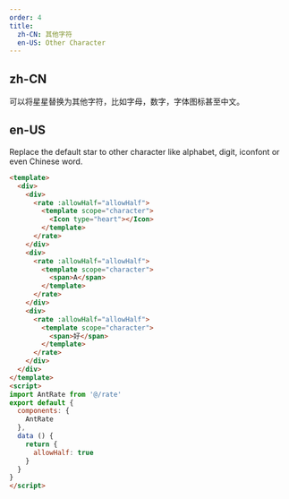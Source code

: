```yaml
---
order: 4
title:
  zh-CN: 其他字符
  en-US: Other Character
---
```


## zh-CN

可以将星星替换为其他字符，比如字母，数字，字体图标甚至中文。

## en-US

Replace the default star to other character like alphabet, digit, iconfont or even Chinese word.

````html
<template>
  <div>
    <div>
      <rate :allowHalf="allowHalf">
        <template scope="character">
          <Icon type="heart"></Icon>
        </template>
      </rate>
    </div>
    <div>
      <rate :allowHalf="allowHalf">
        <template scope="character">
          <span>A</span>
        </template>
      </rate>
    </div>
    <div>
      <rate :allowHalf="allowHalf">
        <template scope="character">
          <span>好</span>
        </template>
      </rate>
    </div>
  </div>
</template>
<script>
import AntRate from '@/rate'
export default {
  components: {
    AntRate
  },
  data () {
    return {
      allowHalf: true
    }
  }
}
</script>
````
